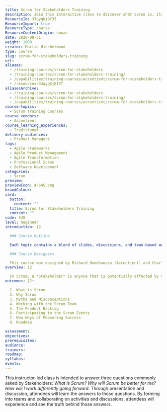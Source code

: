 ```yaml
---
title: Scrum for Stakeholders Training
description: Join this interactive class to discover what Scrum is, its benefits, and how it transforms your work. Engage in discussions and team activities for real insights!
ResourceId: 33qyqKjBf3T
ResourceImport: true
ResourceType: course
ResourceContentOrigin: human
date: 2020-08-31
weight: 1000
creator: Martin Hinshelwood
type: course
slug: scrum-for-stakeholders-training
url:
aliases:
  - /training-courses/scrum-for-stakeholders
  - /training-courses/scrum-for-stakeholders-training/
  - /capabilities/training-courses/accentient/scrum-for-stakeholders-training
  - /resources/33qyqKjBf3T
aliasesArchive:
  - /training-courses/scrum-for-stakeholders
  - /training-courses/scrum-for-stakeholders-training/
  - /capabilities/training-courses/accentient/scrum-for-stakeholders-training
course-topics:
  - Scrum Training Courses
course_vendors:
  - Accentient
course_learning_experiences:
  - Traditional
delivery-audiences:
  - Product Managers
tags:
  - Agile Frameworks
  - Agile Product Management
  - Agile Transformation
  - Professional Scrum
  - Software Development
categories:
  - Scrum
preview:
previewIcon: A-S4S.png
brandColour:
card:
  button:
    content: ""
  title: Scrum for Stakeholders Training
  content: ""
code: S4S
level: beginner
introduction: |2

  ### Course Outline

  Each topic contains a blend of slides, discussions, and team-based activities. 1. What is Scrum ✓ Scrum overview ✓ Scrum values ✓ Scrum framework: roles, events, artifacts 5. The Product Backlog ✓ Purpose of the Product Backlog ✓ Definition of “Ready” ✓ Capturing Stakeholder feedback 2. Why Scrum ✓ Agile over waterfall ✓ Problems with targets: scope, schedule, cost ✓ Economic advantages of Scrum 6. Participating in the Scrum Events ✓ Participating in Sprint Planning ✓ Participating in Product Backlog Refinement ✓ Participating in Sprint Review 3. Myths and Misconceptions ✓ Requirements, documentation, analysis, and planning ✓ Managers, successful organizations, and culture ✓ Roles, PMO, and self-managing teams 7. New Ways of Measuring Success ✓ Direct evidence over indirect/subjective evidence ✓ Organizational metrics and foundational metrics ✓ Value, time to market, and ability to innovate 4. Interacting with the Scrum Team ✓ Interacting with the Product Owner ✓ Interacting with the Development Team ✓ Interacting with the Scrum Master 8. Roadmap ✓ Summary of what will be different going forward ✓ A Shu-Ha-Ri approach to implementing change ✓ A culture of continuous learning and improvement

  ### Course Designers

  This course was designed by Richard Hundhausen (Accentient) and Charles Bradley (ScrumCrazy). Richard and Charles are both management consultants with experience educating fortune 500 executives and managers. Richard and Charles are also Scrum.org Professional Scrum Trainers, coaches, and software developers.
overview: |2

  In Scrum, a *Stakeholder* is anyone that is potentially affected by the outcome of the product development. Stakeholders can include users, customers, managers, sponsors, business analysts, subject matter experts, help desk, operations/support, project managers, auditors, and more. This course is intended for anyone in that cloud of interested parties who wants to learn more about Scrum, why Scrum works, what process and culture changes are involved, and a roadmap for implementing those changes. Regardless of where your organization is at in their Scrum adoption, this course provides the knowledge and opportunity to ask questions about your piece of that pathway to agility.
outcomes: |2+

  1. What is Scrum
  2. Why Scrum
  3. Myths and Misconceptions
  4. Working with the Scrum Team
  5. The Product Backlog
  6. Participating in the Scrum Events
  7. New Ways of Measuring Success
  8. Roadmap

assessment:
objectives:
prerequisites:
audience:
trainers:
roadmap:
syllabus:
events:
---
```


This instructor-led class is intended to answer three questions commonly asked by Stakeholders: *What is Scrum? Why will Scrum be better for me? How will I work differently going forward.* Through presentation and discussion, attendees will learn the answers to these questions. By forming into teams and collaborating on activities and discussions, attendees will experience and see the truth behind those answers.
